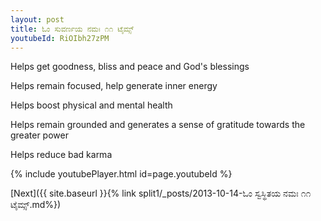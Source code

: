 ```yaml
---
layout: post
title: ಓಂ ಸುವರ್ಣಯ ನಮಃ ೧೧ ಟೈಮ್ಸ್
youtubeId: RiOIbh27zPM
---
```

 
 
Helps get goodness, bliss and peace and God's blessings
 
Helps remain focused, help generate inner energy 
 
Helps boost physical and mental health 
 
Helps remain grounded and generates a sense of gratitude towards the greater power 
 
Helps reduce bad karma
 
 
 
 


{% include youtubePlayer.html id=page.youtubeId %}
 
[Next]({{ site.baseurl }}{% link  split1/_posts/2013-10-14-ಓಂ ಸ್ವಸ್ಥಿತಯ ನಮಃ ೧೧ ಟೈಮ್ಸ್.md%})
 
